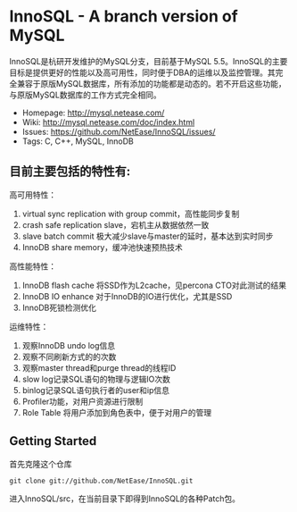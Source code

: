 InnoSQL - A branch version of MySQL
===================================

InnoSQL是杭研开发维护的MySQL分支，目前基于MySQL 5.5。InnoSQL的主要目标是提供更好的性能以及高可用性，同时便于DBA的运维以及监控管理。其完全兼容于原版MySQL数据库，所有添加的功能都是动态的。若不开启这些功能，与原版MySQL数据库的工作方式完全相同。

 * Homepage: <http://mysql.netease.com/>
 * Wiki: <http://mysql.netease.com/doc/index.html>
 * Issues: <https://github.com/NetEase/InnoSQL/issues/>
 * Tags: C, C++, MySQL, InnoDB

目前主要包括的特性有:
---------------------
高可用特性：

1. virtual sync replication with group commit，高性能同步复制
2. crash safe replication slave，宕机主从数据依然一致
3. slave batch commit 极大减少slave与master的延时，基本达到实时同步
4. InnoDB share memory，缓冲池快速预热技术

高性能特性：

1. InnoDB flash cache 将SSD作为L2cache，见percona CTO对此测试的结果
2. InnoDB IO enhance 对于InnoDB的IO进行优化，尤其是SSD
3. InnoDB死锁检测优化

运维特性：

1. 观察InnoDB undo log信息
2. 观察不同刷新方式的的次数
3. 观察master thread和purge thread的线程ID
4. slow log记录SQL语句的物理与逻辑IO次数
5. binlog记录SQL语句执行者的user和ip信息
6. Profiler功能，对用户资源进行限制
7. Role Table 将用户添加到角色表中，便于对用户的管理

Getting Started
----------------

首先克隆这个仓库

    git clone git://github.com/NetEase/InnoSQL.git

进入InnoSQL/src，在当前目录下即得到InnoSQL的各种Patch包。